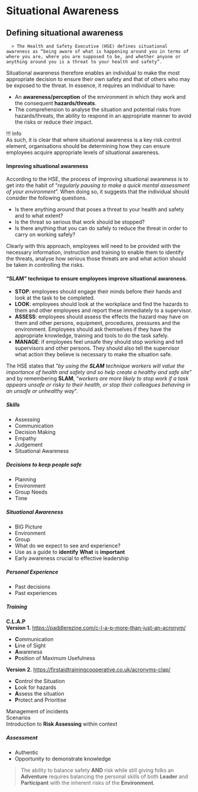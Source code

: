 # Situational Awareness
## Defining situational awareness  
 
	  > The Health and Safety Executive (HSE) defines situational awareness as “being aware of what is happening around you in terms of where you are, where you are supposed to be, and whether anyone or anything around you is a threat to your health and safety”.  

  Situational awareness therefore enables an individual to make the most appropriate decision to ensure their own safety and that of others who may be exposed to the threat. In essence, it requires an individual to have:  
- An **awareness/perception** of the environment in which they work and the consequent **hazards/threats**.  
- The comprehension to analyse the situation and potential risks from hazards/threats, the ability to respond in an appropriate manner to avoid the risks or reduce their impact.  
  
!!! Info  
    As such, it is clear that where situational awareness is a key risk control element, organisations should be determining how they can ensure employees acquire appropriate levels of situational awareness.  

#### Improving situational awareness  
According to the HSE, the process of improving situational awareness is to get into the habit of “*regularly pausing to make a quick mental assessment of your environment*”. When doing so, it suggests that the individual should consider the following questions.  
- Is there anything around that poses a threat to your health and safety and to what extent?  
- Is the threat so serious that work should be stopped?  
- Is there anything that you can do safely to reduce the threat in order to carry on working safely?
  
Clearly with this approach, employees will need to be provided with the necessary information, instruction and training to enable them to identify the threats, analyse how serious those threats are and what action should be taken in controlling the risks.  

#### “SLAM” technique to ensure employees improve situational awareness.  
- **STOP**: employees should engage their minds before their hands and look at the task to be completed.  
- **LOOK**: employees should look at the workplace and find the hazards to them and other employees and report these immediately to a supervisor.  
- **ASSESS**: employees should assess the effects the hazard may have on them and other persons, equipment, procedures, pressures and the environment. Employees should ask themselves if they have the appropriate knowledge, training and tools to do the task safely.  
- **MANAGE**: if employees feel unsafe they should stop working and tell supervisors and other persons. They should also tell the supervisor what action they believe is necessary to make the situation safe.  

The HSE states that “*by using the **SLAM** technique workers will value the importance of health and safety and so help create a healthy and safe site*” and by remembering **SLAM**, “*workers are more likely to stop work if a task appears unsafe or risky to their health, or stop their colleagues behaving in an unsafe or unhealthy way*”.
  
##### Skills  
- Assessing  
- Communication  
- Decision Making  
- Empathy  
- Judgement  
- Situational Awareness  
##### Decisions to keep people safe  
- Planning  
- Environment  
- Group Needs  
- Time  
##### Situational Awareness  
- BIG Picture  
- Environment  
- Group  
- What do we expect to see and experience?  
- Use as a guide to **identify** **What** is **important**  
- Early awareness crucial to effective leadership 
   
##### Personal Experience  
- Past decisions  
- Past experiences 
   
##### Training  
**C.L.A.P**  
**Version 1.** https://paddlerezine.com/c-l-a-p-more-than-just-an-acronym/  
- **C**ommunication  
- **L**ine of Sight  
- **A**wareness  
- **P**osition of Maximum Usefulness  
  
**Version 2.** https://firstaidtrainingcooperative.co.uk/acronyms-clap/  
- **C**ontrol the Situation  
- **L**ook for hazards  
- **A**ssess the situation  
- **P**rotect and Prioritise
  
Management of incidents  
Scenarios  
Introduction to **Risk Assessing** within context  
  
##### Assessment  
- Authentic  
- Opportunity to demonstrate knowledge
  
> The ability to balance safety **AND** risk while still giving folks an **Adventure** requires balancing the personal skills of both **Leader** and **Participant** with the inherent risks of the **Environment**.  